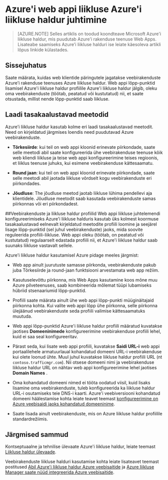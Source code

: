 <properties
    pageTitle="Azure'i web appi liikluse Azure'i liikluse haldur juhtimine"
    description="Selles artiklis on toodud koondteave Azure liikluse Manager, mis puudutab Azure veebirakenduste."
    services="app-service\web"
    documentationCenter=""
    authors="cephalin"
    writer="cephalin"
    manager="wpickett"
    editor="mollybos"/>

<tags
    ms.service="app-service-web"
    ms.workload="web"
    ms.tgt_pltfrm="na"
    ms.devlang="na"
    ms.topic="article"
    ms.date="02/25/2016"
    ms.author="cephalin"/>

# <a name="controlling-azure-web-app-traffic-with-azure-traffic-manager"></a>Azure'i web appi liikluse Azure'i liikluse haldur juhtimine

> [AZURE.NOTE] Selles artiklis on toodud koondteave Microsoft Azure'i liikluse haldur, mis puudutab Azure'i rakenduse teenuse Web Apps. Lisateabe saamiseks Azure'i liikluse halduri ise leiate käesoleva artikli lõpus linkide külastades.

## <a name="introduction"></a>Sissejuhatus
Saate määrata, kuidas web klientide päringutele jagatakse veebirakenduste Azure'i rakenduse teenuses Azure liikluse haldur. Web appi lõpp-punktid lisamisel Azure'i liikluse haldur profiilile Azure'i liikluse haldur jälgib, oleku oma veebirakenduste (töötab, peatatud või kustutatud) nii, et saate otsustada, millist nende lõpp-punktid saab liikluse.

## <a name="load-balancing-methods"></a>Laadi tasakaalustavad meetodid
Azure'i liikluse haldur kasutab kolme eri laadi tasakaalustavad meetodit. Need on kirjeldatud järgmises loendis need puudutavad Azure veebirakenduste.

* **Tõrkesiirde**: kui teil on web appi kloonid erinevate piirkondade, saate selle meetodi abil saate konfigureerida ühe veebirakenduse teenuse kõik web kliendi liikluse ja teise web appi konfigureerimine teises regioonis, et liiklus teenuse juhuks, kui esimene veebirakenduse kättesaamatu.

* **Round jaan**: kui teil on web appi kloonid erinevate piirkondade, saate selle meetodi abil jaotada liikluse võrdselt kogu veebirakenduste eri piirkondades.

* **Jõudluse**: The jõudluse meetod jaotab liikluse lühima pendellevi aja klientidele. Jõudluse meetodit saab kasutada veebirakenduste samas piirkonnas või eri piirkondadest.

##<a name="web-apps-and-traffic-manager-profiles"></a>Veebirakenduste ja liikluse haldur profiilid
Web appi liikluse juhtelemendi konfigureerimiseks Azure'i liikluse halduris kasutab üks kolmest koormuse tasakaalustavad eelnevalt kirjeldatud meetodite profiili loomine ja seejärel lisage lõpp-punktid (sel juhul veebirakenduste) jaoks, mida soovite reguleerida profiili-liikluse. Web appi oleku (töötab, on peatatud või kustutatud) regulaarselt edastada profiili nii, et Azure'i liikluse haldur saab suunaks liikluse vastavalt sellele.

Azure'i liikluse haldur kasutamisel Azure pidage meeles järgmist:

* Web app ainult juurutuste samasse piirkonda, veebirakenduste pakub juba Tõrkesiirde ja round-jaan funktsiooni arvestamata web app režiim.

* Kasutuselevõttu piirkonna, mis Web Apps kasutamine koos mõne muu Azure pilveteenuses, saab kombineerida mõlemat tüüpi lubamiseks hübriid stsenaariumid lõpp-punktid.

* Profiili saate määrata ainult ühe web appi lõpp-punkti müüginäitajaid piirkonna kohta. Kui valite web appi lõpp ühe piirkonna, selle piirkonna ülejäänud veebirakenduste seda profiili valimise kättesaamatuks muutuda.

* Web appi lõpp-punktid Azure'i liikluse haldur profiili määratud kuvatakse jaotises **Domeeninimede** konfigureerimine veebirakenduse profiili lehel, kuid ei saa seal konfigureeritav.

* Pärast seda, kui lisate web appi profiili, kuvatakse **Saidi URL-i** web appi portaalilehele armatuurlaual kohandatud domeeni URL-i veebirakenduse kui olete loonud ühte. Muul juhul kuvatakse liikluse haldur profiili URL (nt `contoso.trafficmgr.com`). Nii otsese domeeni nimi ja veebirakenduse liikluse haldur URL on nähtav web appi konfigureerimine lehel jaotises **Domain Names** .

* Oma kohandatud domeeni nimed ei tööta oodatud viisil, kuid lisaks lisamine oma veebirakenduste, tuleb konfigureerida ka liikluse haldur URL-i osutamiseks teie DNS-i kaarti. Azure'i veebiversiooni kohandatud domeeni häälestamise kohta leiate teavet teemast [konfigureerimine on Azure veebisaidi jaoks kohandatud domeeninime](web-sites-custom-domain-name.md).

* Saate lisada ainult veebirakenduste, mis on Azure liikluse haldur profiilile standardrežiimis.

## <a name="next-steps"></a>Järgmised sammud

Kontseptuaalne ja tehnilise ülevaate Azure'i liikluse haldur, leiate teemast [Liikluse haldur ülevaade](../traffic-manager/traffic-manager-overview.md).

Veebirakenduste liikluse halduri kasutamise kohta leiate lisateavet teemast postitused [Abil Azure'i liikluse haldur Azure veebisaitide](http://blogs.msdn.com/b/waws/archive/2014/03/18/using-windows-azure-traffic-manager-with-waws.aspx) ja [Azure liikluse Manager saate nüüd integreerida Azure veebisaitide](https://azure.microsoft.com/blog/2014/03/27/azure-traffic-manager-can-now-integrate-with-azure-web-sites/).
